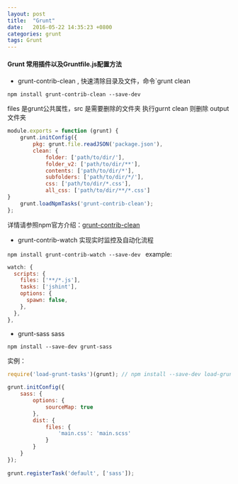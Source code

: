 ```yaml
---
layout: post
title:  "Grunt"
date:   2016-05-22 14:35:23 +0800
categories: grunt
tags: Grunt
---
```

#### Grunt 常用插件以及Gruntfile.js配置方法



* grunt-contrib-clean , 快速清除目录及文件，命令`grunt clean

`npm install grunt-contrib-clean --save-dev`

files 是grunt公共属性，src 是需要删除的文件夹
执行gurnt clean 则删除 output 文件夹

```javascript
module.exports = function (grunt) {
    grunt.initConfig({
        pkg: grunt.file.readJSON('package.json'),
        clean: {
  			folder: ['path/to/dir/'],
 			folder_v2: ['path/to/dir/**'],
  			contents: ['path/to/dir/*'],
  			subfolders: ['path/to/dir/*/'],
  			css: ['path/to/dir/*.css'],
  			all_css: ['path/to/dir/**/*.css']
}
    grunt.loadNpmTasks('grunt-contrib-clean');
};
```
详情请参照npm官方介绍：[grunt-contrib-clean](https://www.npmjs.com/package/grunt-contrib-clean)

* grunt-contrib-watch 实现实时监控及自动化流程

`npm install grunt-contrib-watch --save-dev
`
example:

```javascript
watch: {
  scripts: {
    files: ['**/*.js'],
    tasks: ['jshint'],
    options: {
      spawn: false,
    },
  },
},
```

* grunt-sass sass

`npm install --save-dev grunt-sass`

实例：

```javascript
require('load-grunt-tasks')(grunt); // npm install --save-dev load-grunt-tasks 
 
grunt.initConfig({
	sass: {
		options: {
			sourceMap: true
		},
		dist: {
			files: {
				'main.css': 'main.scss'
			}
		}
	}
});
 
grunt.registerTask('default', ['sass']);
```

